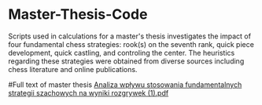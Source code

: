 # Master-Thesis-Code
Scripts used in calculations for a master's thesis investigates the impact of four fundamental chess strategies: rook(s) on the seventh rank, quick piece development, quick castling, and controling the center. The heuristics regarding these strategies were obtained from diverse sources including chess literature and online publications.

#Full text of master thesis
[Analiza wpływu stosowania fundamentalnych strategii szachowych na wyniki rozgrywek (1).pdf](https://github.com/mateusz-stelmasiak/Master-Thesis-Code/files/12588392/Analiza.wplywu.stosowania.fundamentalnych.strategii.szachowych.na.wyniki.rozgrywek.1.pdf)
